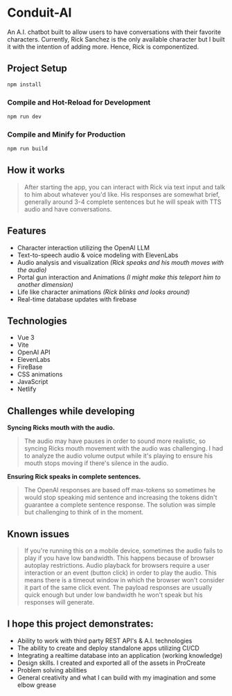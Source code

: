 # Conduit-AI

An A.I. chatbot built to allow users to have conversations with their favorite characters. Currently, Rick Sanchez is the only available character but I built it with the intention of adding more. Hence, Rick is componentized.

## Project Setup

```sh
npm install
```

### Compile and Hot-Reload for Development

```sh
npm run dev
```

### Compile and Minify for Production

```sh
npm run build

```

## How it works
> After starting the app, you can interact with Rick via text input and talk to him about whatever you'd like. His responses are somewhat brief, generally around 3-4 complete sentences but he will speak with TTS audio and have conversations.

## Features
- Character interaction utilizing the OpenAI LLM
- Text-to-speech audio & voice modeling with ElevenLabs
- Audio analysis and visualization *(Rick speaks and his mouth moves with the audio)*
- Portal gun interaction and Animations *(I might make this teleport him to another dimension)*
- Life like character animations *(Rick blinks and looks around)*
- Real-time database updates with firebase

## Technologies
- Vue 3 
- Vite 
- OpenAI API
- ElevenLabs
- FireBase 
- CSS animations 
- JavaScript
- Netlify

## Challenges while developing
**Syncing Ricks mouth with the audio.** 
> The audio may have pauses in order to sound more realistic, so syncing Ricks mouth movement with the audio was challenging. I had to analyze the audio volume output while it's playing to ensure his mouth stops moving if there's silence in the audio.

**Ensuring Rick speaks in complete sentences.** 
> The OpenAI responses are based off max-tokens so sometimes he would stop speaking mid sentence and increasing the tokens didn't guarantee a complete sentence response. The solution was simple but challenging to think of in the moment.

## Known issues
> If you're running this on a mobile device, sometimes the audio fails to play if you have low bandwidth. This happens because of browser autoplay restrictions. Audio playback for browsers require a user interaction or an event (button click) in order to play the audio. This means there is a timeout window in which the browser won't consider it part of the same click event. The payload responses are usually quick enough but under low bandwidth he won't speak but his responses will generate.

## I hope this project demonstrates:
- Ability to work with third party REST API's & A.I. technologies
- The ability to create and deploy standalone apps utilizing CI/CD
- Integrating a realtime database into an application (working knowledge) 
- Design skills. I created and exported all of the assets in ProCreate
- Problem solving abilities
- General creativity and what I can build with my imagination and some elbow grease
